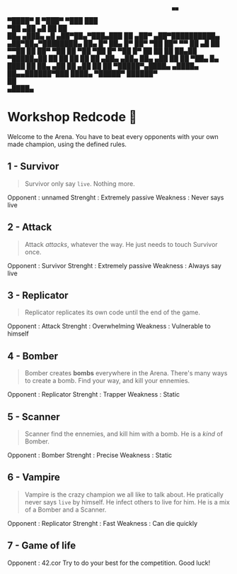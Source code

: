                                                         ▄▄                           
▀████▀     █     ▀███▀                ▀███             ███                           
  ▀██     ▄██     ▄█                    ██              ██                           
   ██▄   ▄███▄   ▄█    ▄██▀██▄▀███▄███  ██  ▄██▀ ▄██▀██████████▄   ▄██▀██▄▀████████▄ 
    ██▄  █▀ ██▄  █▀   ██▀   ▀██ ██▀ ▀▀  ██ ▄█    ██   ▀▀██    ██  ██▀   ▀██ ██   ▀██ 
    ▀██ █▀  ▀██ █▀    ██     ██ ██      ██▄██    ▀█████▄██    ██  ██     ██ ██    ██ 
     ▄██▄    ▄██▄     ██▄   ▄██ ██      ██ ▀██▄  █▄   ████    ██  ██▄   ▄██ ██   ▄██ 
      ██      ██       ▀█████▀▄████▄  ▄████▄ ██▄▄██████▀███  ████▄ ▀█████▀  ██████▀  
                                                                            ██       
                                                                          ▄████▄     

# Workshop Redcode 🤖
Welcome to the Arena.
You have to beat every opponents with your own made champion, using the defined rules.

## 1 - Survivor
> Survivor only say `live`. Nothing more.

Opponent : unnamed
Strenght : Extremely passive
Weakness : Never says live

## 2 - Attack 
> Attack *attacks*, whatever the way. He just needs to touch Survivor once.

Opponent : Survivor
Strenght : Extremely passive
Weakness : Always say live

## 3 - Replicator
> Replicator replicates its own code until the end of the game.

Opponent : Attack 
Strenght : Overwhelming
Weakness : Vulnerable to himself

## 4 - Bomber
> Bomber creates **bombs** everywhere in the Arena. There's many ways to create a bomb.
Find your way, and kill your ennemies.

Opponent : Replicator 
Strenght : Trapper
Weakness : Static

## 5 - Scanner 
> Scanner find the ennemies, and kill him with a bomb. 
He is a *kind* of Bomber.

Opponent : Bomber 
Strenght : Precise
Weakness : Static

## 6 - Vampire
> Vampire is the crazy champion we all like to talk about.
He pratically never says `live` by himself. He infect others to live for him.
He is a mix of a Bomber and a Scanner.

Opponent : Replicator 
Strenght : Fast
Weakness : Can die quickly

## 7 - Game of life
Opponent : 42.cor
Try to do your best for the competition.
Good luck! 


